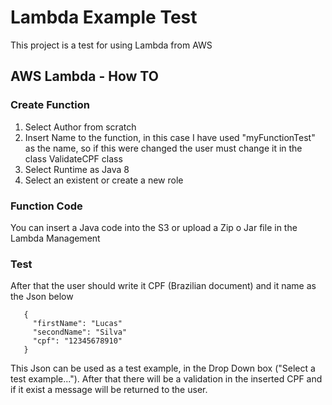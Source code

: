# Lambda Example Test

This project is a test for using Lambda from AWS

## AWS Lambda - How TO
### Create Function 
1. Select Author from scratch
2. Insert Name to the function, in this case I have used "myFunctionTest" as the name, so if this were changed the user must change it in the class ValidateCPF class
3. Select Runtime as Java 8 
4. Select an existent or create a new role

### Function Code
You can insert a Java code into the S3 or upload a Zip o Jar file in the Lambda Management

### Test
After that the user should write it CPF (Brazilian document) and it name as the Json below
```
   {
     "firstName": "Lucas"
     "secondName": "Silva"
     "cpf": "12345678910"
   }
```
This Json can be used as a test example, in the Drop Down box ("Select a test example...").
After that there will be a validation in the inserted CPF and if it exist a message will be returned to the user.
